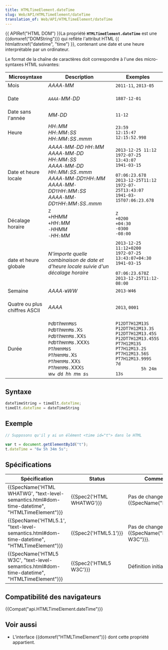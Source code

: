 ```yaml
---
title: HTMLTimeElement.dateTime
slug: Web/API/HTMLTimeElement/dateTime
translation_of: Web/API/HTMLTimeElement/dateTime
---
```

{{ APIRef("HTML DOM") }}La propriété **`HTMLTimeElement.dateTime`** est une {{domxref("DOMString")}} qui reflète l'attribut HTML {{ htmlattrxref("datetime", "time") }}, contenant une date et une heure interprétable par un ordinateur.

Le format de la chaîne de caractères doit correspondre à l'une des micro-syntaxes HTML suivantes:

<table class="standard-table">
  <thead>
    <tr>
      <th scope="col">Microsyntaxe</th>
      <th scope="col">Description</th>
      <th scope="col">Exemples</th>
    </tr>
  </thead>
  <tbody>
    <tr>
      <td>Mois</td>
      <td><em>AAAA</em><code>-</code><em>MM</em></td>
      <td><code>2011-11</code>, <code>2013-05</code></td>
    </tr>
    <tr>
      <td><p>Date</p></td>
      <td>
        <em><code>AAAA</code></em
        ><code>-</code><em>MM</em><code>-</code><em>DD</em>
      </td>
      <td><code>1887-12-01</code></td>
    </tr>
    <tr>
      <td>Date sans l'année</td>
      <td><em>MM</em><code>-</code><em>DD</em></td>
      <td><code>11-12</code></td>
    </tr>
    <tr>
      <td>Heure</td>
      <td>
        <em>HH</em><code>:</code><em>MM</em><br /><em>HH</em><code>:</code
        ><em>MM</em><code>:</code><em>SS</em><br /><em>HH</em><code>:</code
        ><em>MM</em><code>:</code><em>SS</em><code>.</code><em>mmm</em>
      </td>
      <td>
        <code>23:59</code><br /><code>12:15:47</code><br /><code
          >12:15:52.998</code
        >
      </td>
    </tr>
    <tr>
      <td>Date et heure locale</td>
      <td>
        <em>AAAA</em><code>-</code><em>MM</em><code>-</code><em>DD</em>
        <em>HH</em><code>:</code><em>MM</em><br /><em>AAAA</em><code>-</code
        ><em>MM</em><code>-</code><em>DD</em> <em>HH</em><code>:</code
        ><em>MM</em><code>:</code><em>SS</em><br /><em>AAAA</em><code>-</code
        ><em>MM</em><code>-</code><em>DD</em> <em>HH</em><code>:</code
        ><em>MM</em><code>:</code><em>SS<code>.</code><em>mmm</em></em
        ><br /><em>AAAA</em><code>-</code><em>MM</em><code>-</code><em>DD</em
        ><code>T</code><em>HH</em><code>:</code><em>MM</em><br /><em>AAAA</em
        ><code>-</code><em>MM</em><code>-</code><em>DD</em><code>T</code
        ><em>HH</em><code>:</code><em>MM</em><code>:</code><em>SS</em><br /><em
          >AAAA</em
        ><code>-</code><em>MM</em><code>-</code><em>DD</em><code>T</code
        ><em>HH</em><code>:</code><em>MM</em><code>:</code
        ><em>SS<code>.</code><em>mmm</em></em>
      </td>
      <td>
        <code
          >2013-12-25 11:12<br />1972-07-25 13:43:07<br />1941-03-15
          07:06:23.678<br />2013-12-25T11:12<br />1972-07-25T13:43:07<br />1941-03-15T07:06:23.678</code
        >
      </td>
    </tr>
    <tr>
      <td>Décalage horaire</td>
      <td>
        <code>Z</code><br /><code>+</code><em>HHMM<br /><code>+</code></em
        ><em>HH</em><code>:</code><em>MM</em><br /><em
          ><code>-</code><em>HHMM<br /><code>-</code></em
          ><em>HH</em><code>:</code><em>MM</em></em
        >
      </td>
      <td>
        <code>Z<br />+0200<br />+04:30<br />-0300<br />-08:00</code>
      </td>
    </tr>
    <tr>
      <td>date et heure globale</td>
      <td>
        <p>
          <em
            >N'importe quelle combinaison de date et d'heure locale suivie d'un
            décalage horaire</em
          >
        </p>
      </td>
      <td>
        <code
          >2013-12-25 11:12+0200<br />1972-07-25 13:43:07+04:30<br />1941-03-15
          07:06:23.678Z<br />2013-12-25T11:12-08:00</code
        >
      </td>
    </tr>
    <tr>
      <td>Semaine</td>
      <td><em>AAAA</em><code>-W</code><em>WW</em></td>
      <td><code>2013-W46</code></td>
    </tr>
    <tr>
      <td><p>Quatre ou plus chiffres ASCII</p></td>
      <td><em>AAAA</em></td>
      <td><code>2013</code>, <code>0001</code></td>
    </tr>
    <tr>
      <td>Durée</td>
      <td>
        <code>P</code><em>d</em><code>D</code><code>T</code><em>h</em
        ><code>H</code><em>m</em><code>M</code><em>s</em><code>S</code
        ><br /><code>P</code><em>d</em><code>D</code><code>T</code><em>h</em
        ><code>H</code><em>m</em><code>M</code><em>s</em><code>.</code>X<code
          >S</code
        ><br /><code>P</code><em>d</em><code>D</code><code>T</code><em>h</em
        ><code>H</code><em>m</em><code>M</code><em>s</em><code>.</code>XX<code
          >S</code
        ><br /><code>P</code><em>d</em><code>D</code><code>T</code><em>h</em
        ><code>H</code><em>m</em><code>M</code><em>s</em><code>.</code>XXX<code
          >S</code
        ><br /><code>P</code><code>T</code><em>h</em><code>H</code><em>m</em
        ><code>M</code><em>s</em><code>S</code><br /><code>P</code><code>T</code
        ><em>h</em><code>H</code><em>m</em><code>M</code><em>s</em
        ><code>.</code>X<code>S</code><br /><code>P</code><code>T</code
        ><em>h</em><code>H</code><em>m</em><code>M</code><em>s</em
        ><code>.</code>XX<code>S</code><br /><code>P</code><code>T</code
        ><em>h</em><code>H</code><em>m</em><code>M</code><em>s</em
        ><code>.</code>XXX<code>S</code><br /><em>w</em><code>w </code><em>d</em
        ><code>d </code><em>h</em><code>h </code><em>m</em><code>m </code
        ><em>s</em><code>s</code>
      </td>
      <td>
        <code
          >P12DT7H12M13S<br />P12DT7H12M13.3S<br />P12DT7H12M13.45S<br />P12DT7H12M13.455S<br />PT7H12M13S<br />PT7H12M13.2S<br />PT7H12M13.56S<br />PT7H12M13.999S<br />7d
          5h 24m 13s</code
        >
      </td>
    </tr>
  </tbody>
</table>

## Syntaxe

```js
dateTimeString = timeElt.dateTime;
timeElt.dateTime = dateTimeString
```

## Exemple

```js
// Supposons qu'il y ai un élément <time id="t"> dans le HTML

var t = document.getElementById("t");
t.dateTime = "6w 5h 34m 5s";
```

## Spécifications

| Spécification                                                                                                                | Status                           | Commentaire                                                |
| ---------------------------------------------------------------------------------------------------------------------------- | -------------------------------- | ---------------------------------------------------------- |
| {{SpecName('HTML WHATWG', "text-level-semantics.html#dom-time-datetime", "HTMLTimeElement")}} | {{Spec2('HTML WHATWG')}} | Pas de changement depuis {{SpecName("HTML5.1")}}. |
| {{SpecName('HTML5.1', "text-level-semantics.html#dom-time-datetime", "HTMLTimeElement")}}     | {{Spec2('HTML5.1')}}     | Pas de changement depuis {{SpecName("HTML5 W3C")}}. |
| {{SpecName('HTML5 W3C', "text-level-semantics.html#dom-time-datetime", "HTMLTimeElement")}}     | {{Spec2('HTML5 W3C')}}     | Définition initiale                                        |

## Compatibilité des navigateurs

{{Compat("api.HTMLTimeElement.dateTime")}}

## Voir aussi

- L'interface {{domxref("HTMLTimeElement")}} dont cette propriété appartient.
